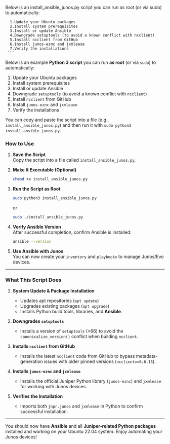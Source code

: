 Below is an install_ansible_junos.py script you can run as root (or via sudo) to automatically:

      1.Update your Ubuntu packages
      2.Install system prerequisites
      3.Install or update Ansible
      4.Downgrade setuptools (to avoid a known conflict with ncclient)
      5.Install ncclient from GitHub
      6.Install junos-eznc and jxmlease
      7.Verify the installations
     ```
Below is an example **Python 3 script** you can run **as root** (or via `sudo`) to automatically:

1. Update your Ubuntu packages  
2. Install system prerequisites  
3. Install or update Ansible  
4. Downgrade `setuptools` (to avoid a known conflict with `ncclient`)  
5. Install `ncclient` from GitHub  
6. Install `junos-eznc` and `jxmlease`  
7. Verify the installations  

You can copy and paste the script into a file (e.g., `install_ansible_junos.py`) and then run it with `sudo python3 install_ansible_junos.py`.

### **How to Use**

1. **Save the Script**  
   Copy the script into a file called `install_ansible_junos.py`.

2. **Make It Executable (Optional)**  
   ```bash
   chmod +x install_ansible_junos.py
   ```

3. **Run the Script as Root**  
   ```bash
   sudo python3 install_ansible_junos.py
   ```
   or
   ```bash
   sudo ./install_ansible_junos.py
   ```

4. **Verify Ansible Version**  
   After successful completion, confirm Ansible is installed:
   ```bash
   ansible --version
   ```

5. **Use Ansible with Junos**  
   You can now create your `inventory` and `playbooks` to manage Junos/Evo devices.

---

### **What This Script Does**

1. **System Update & Package Installation**  
   - Updates apt repositories (`apt update`)  
   - Upgrades existing packages (`apt upgrade`)  
   - Installs Python build tools, libraries, and **Ansible**.

2. **Downgrades `setuptools`**  
   - Installs a version of `setuptools` (<66) to avoid the `canonicalize_version()` conflict when building `ncclient`.

3. **Installs `ncclient` from GitHub**  
   - Installs the latest `ncclient` code from GitHub to bypass metadata-generation issues with older pinned versions (`ncclient==0.6.15`).

4. **Installs `junos-eznc` and `jxmlease`**  
   - Installs the official Juniper Python library (`junos-eznc`) and `jxmlease` for working with Junos devices.

5. **Verifies the Installation**  
   - Imports both `jnpr.junos` and `jxmlease` in Python to confirm successful installation.

---

You should now have **Ansible** and all **Juniper-related Python packages** installed and working on your Ubuntu 22.04 system. Enjoy automating your Junos devices!

